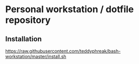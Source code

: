 # Personal workstation / dotfile repository

## Installation
https://raw.githubusercontent.com/teddyphreak/bash-workstation/master/install.sh
